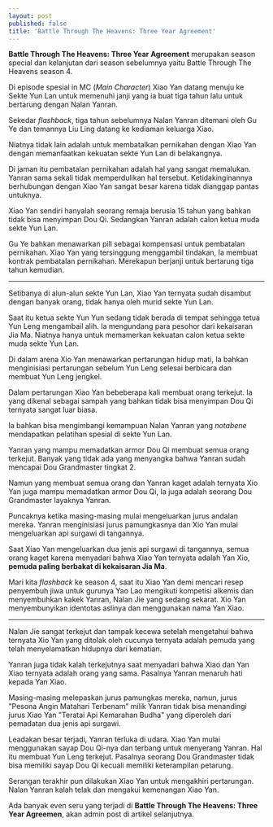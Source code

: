 ```yaml
---
layout: post
published: false
title: 'Battle Through The Heavens: Three Year Agreement'
---
```

**Battle Through The Heavens: Three Year Agreement** merupakan season special dan kelanjutan dari season sebelumnya yaitu Battle Through The Heavens season 4.

Di episode spesial in MC (_Main Character_) Xiao Yan datang menuju ke Sekte Yun Lan untuk memenuhi janji yang ia buat tiga tahun lalu untuk bertarung dengan Nalan Yanran.

Sekedar _flashback_, tiga tahun sebelumnya Nalan Yanran ditemani oleh Gu Ye dan temannya Liu Ling datang ke kediaman keluarga Xiao.

Niatnya tidak lain adalah untuk membatalkan pernikahan dengan Xiao Yan dengan memanfaatkan kekuatan sekte Yun Lan di belakangnya.

Di jaman itu pembatalan pernikahan adalah hal yang sangat memalukan. Yanran sama sekali tidak memperdulikan hal tersebut. Ketidakinginannya berhubungan dengan Xiao Yan sangat besar karena tidak dianggap pantas untuknya.

Xiao Yan sendiri hanyalah seorang remaja berusia 15 tahun yang bahkan tidak bisa menyimpan Dou Qi. Sedangkan Yanran adalah calon ketua muda sekte Yun Lan.

Gu Ye bahkan menawarkan pill sebagai kompensasi untuk pembatalan pernikahan. Xiao Yan yang tersinggung menggambil tindakan, Ia membuat kontrak pembatalan pernikahan. Merekapun berjanji untuk bertarung tiga tahun kemudian.

---

Setibanya di alun-alun sekte Yun Lan, Xiao Yan ternyata sudah disambut dengan banyak orang, tidak hanya oleh murid sekte Yun Lan.

Saat itu ketua sekte Yun Yun sedang tidak berada di tempat sehingga tetua Yun Leng mengambail alih. Ia mengundang para pesohor dari kekaisaran Jia Ma. Niatnya hanya untuk memamerkan kekuatan calon ketua sekte muda sekte Yun Lan.

Di dalam arena Xio Yan menawarkan pertarungan hidup mati, Ia bahkan menginisiasi pertarungan sebelum Yun Leng selesai berbicara dan membuat Yun Leng jengkel.

Dalam pertarungan Xiao Yan bebeberapa kali membuat orang terkejut. Ia yang dikenal sebagai sampah yang bahkan tidak bisa menyimpan Dou Qi ternyata sangat luar biasa. 

Ia bahkan bisa mengimbangi kemampuan Nalan Yanran yang _notabene_ mendapatkan pelatihan spesial di sekte Yun Lan.

Yanran yang mampu memadatkan armor Dou Qi membuat semua orang terkejut. Banyak yang tidak ada yang menyangka bahwa Yanran sudah mencapai Dou Grandmaster tingkat 2.

Namun yang membuat semua orang dan Yanran kaget adalah ternyata Xio Yan juga mampu memadatkan armor Dou Qi, Ia juga adalah seorang Dou Grandmaster layaknya Yanran.

Puncaknya ketika masing-masing mulai mengeluarkan jurus andalan mereka. Yanran menginisiasi jurus pamungkasnya dan Xio Yan mulai mengeluarkan api surgawi di tangannya.

Saat Xiao Yan mengeluarkan dua jenis api surgawi di tangannya, semua orang kaget karena menyadari bahwa Xiao Yan ternyata adalah Yan Xio, **pemuda paling berbakat di kekaisaran Jia Ma**.

Mari kita _flashback_ ke season 4, saat itu Xiao Yan demi mencari resep penyembuh jiwa untuk gurunya Yao Lao mengikuti kompetisi alkemis dan menyembuhkan kakek Yanran, Nalan Jie yang sedang sekarat. Xio Yan menyembunyikan identotas aslinya dan menggunakan nama Yan Xiao.

---

Nalan Jie sangat terkejut dan tampak kecewa setelah mengetahui bahwa ternyata Xio Yan yang ditolak oleh cucunya ternyata adalah pemuda yang telah menyelamatkan hidupnya dari kematian.

Yanran juga tidak kalah terkejutnya saat menyadari bahwa Xiao dan Yan Xiao ternyata adalah orang yang sama. Pasalnya Yanran menaruh hati kepada Yan Xiao.

Masing-masing melepaskan jurus pamungkas mereka, namun, jurus "Pesona Angin Matahari Terbenam" milik Yanran tidak bisa menandingi jurus Xiao Yan "Teratai Api Kemarahan Budha" yang diperoleh dari pemadatan dua jenis api surgawi.

Leadakan besar terjadi, Yanran terluka di udara. Xiao Yan mulai menggunakan sayap Dou Qi-nya dan terbang untuk menyerang Yanran. Hal itu membuat Yun Leng terkejut. Pasalnya seorang Dou Grandmaster tidak bisa memiliki sayap Dou Qi kecuali memiliki keterampilan petarung.

Serangan terakhir pun dilakukan Xiao Yan untuk mengakhiri pertarungan. Nalan Yanran kalah telak dan mengakui kemenangan Xiao Yan.

Ada banyak even seru yang terjadi di **Battle Through The Heavens: Three Year Agreemen**, akan admin post di artikel selanjutnya.